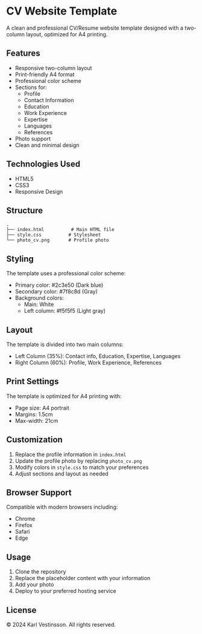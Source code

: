 # CV Website Template

A clean and professional CV/Resume website template designed with a two-column layout, optimized for A4 printing.

## Features

- Responsive two-column layout
- Print-friendly A4 format
- Professional color scheme
- Sections for:
  - Profile
  - Contact Information
  - Education
  - Work Experience
  - Expertise
  - Languages
  - References
- Photo support
- Clean and minimal design

## Technologies Used

- HTML5
- CSS3
- Responsive Design

## Structure

```
.
├── index.html          # Main HTML file
├── style.css          # Stylesheet
└── photo_cv.png       # Profile photo
```

## Styling

The template uses a professional color scheme:
- Primary color: #2c3e50 (Dark blue)
- Secondary color: #7f8c8d (Gray)
- Background colors: 
  - Main: White
  - Left column: #f5f5f5 (Light gray)

## Layout

The template is divided into two main columns:
- Left Column (35%): Contact info, Education, Expertise, Languages
- Right Column (60%): Profile, Work Experience, References

## Print Settings

The template is optimized for A4 printing with:
- Page size: A4 portrait
- Margins: 1.5cm
- Max-width: 21cm

## Customization

1. Replace the profile information in `index.html`
2. Update the profile photo by replacing `photo_cv.png`
3. Modify colors in `style.css` to match your preferences
4. Adjust sections and layout as needed

## Browser Support

Compatible with modern browsers including:
- Chrome
- Firefox
- Safari
- Edge

## Usage

1. Clone the repository
2. Replace the placeholder content with your information
3. Add your photo
4. Deploy to your preferred hosting service

## License

© 2024 Karl Vestinsson. All rights reserved.
